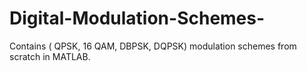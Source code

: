 # Digital-Modulation-Schemes-
Contains ( QPSK, 16 QAM, DBPSK, DQPSK) modulation schemes from scratch in MATLAB.
